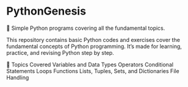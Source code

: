 # PythonGenesis
📘 Simple Python programs covering all the fundamental topics.

This repository contains basic Python codes and exercises cover the fundamental concepts of Python programming.
It’s made for learning, practice, and revising Python step by step.

🚀 Topics Covered
Variables and Data Types
Operators
Conditional Statements
Loops
Functions
Lists, Tuples, Sets, and Dictionaries
File Handling
